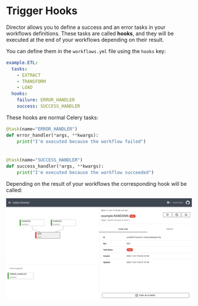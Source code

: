 # Trigger Hooks

Director allows you to define a success and an error tasks in your workflows definitions. These tasks are called **hooks**, and they will be executed at the end of your workflows depending on their result.

You can define them in the `workflows.yml` file using the `hooks` key:

```yaml
example.ETL:
  tasks:
    - EXTRACT
    - TRANSFORM
    - LOAD
  hooks:
    failure: ERROR_HANDLER
    success: SUCCESS_HANDLER
```

These hooks are normal Celery tasks:

```python
@task(name="ERROR_HANDLER")
def error_handler(*args, **kwargs):
    print("I'm executed because the workflow failed")


@task(name="SUCCESS_HANDLER")
def success_handler(*args, **kwargs):
    print("I'm executed because the workflow succeeded")
```

Depending on the result of your workflows the corresponding hook will be called:

![Hooks](../img/hooks.png)